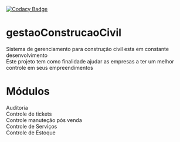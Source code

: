 [![Codacy Badge](https://api.codacy.com/project/badge/Grade/2125cb1ed72b47788a76b61c5a85c63a)](https://www.codacy.com/app/eduardo.gf/gestaoConstrucaoCivil?utm_source=github.com&amp;utm_medium=referral&amp;utm_content=wandersonSantiago/gestaoConstrucaoCivil&amp;utm_campaign=Badge_Grade)

# gestaoConstrucaoCivil
Sistema de gerenciamento para construção civil esta em constante desenvolvimento
<br>Este projeto tem como finalidade ajudar as empresas a ter um melhor controle em seus empreendimentos<br>


# Módulos <br>
Auditoria<br>
Controle de tickets<br>
Controle manuteção pós venda<br>
Controle de Serviços<br>
Controle de Estoque<br>
